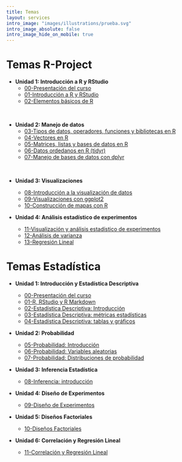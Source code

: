 ```yaml
---
title: Temas
layout: services
intro_image: "images/illustrations/prueba.svg"
intro_image_absolute: false
intro_image_hide_on_mobile: true
---
```


# Temas R-Project

- **Unidad 1: Introducción a R y RStudio**
    + [00-Presentación del curso](/temas/00-Curso/00-Curso.html)
    + [01-Introducción a R y RStudio](/temas/01-IntroR-RStudio/01-IntroR-RStudio.html)
    + [02-Elementos básicos de R](/temas/02-Elementos-basicos-R/02-Elementos-basicos-R.html)
<br>

- **Unidad 2: Manejo de datos**
    + [03-Tipos de datos, operadores, funciones y bibliotecas en R](/temas/03-Tipos-datos-R/03-Tipos-datos-R.html)
    + [04-Vectores en R](/temas/04-Vectores-R/04-Vectores-R.html)
    + [05-Matrices, listas y bases de datos en R](/temas/05-Matriz-Listas-BDatos/05-Matriz-Listas-BDatos.html)
    + [06-Datos ordedanos en R (tidyr)](/temas/06-Datos-Ordenados-tidyr/06-Datos-Ordenados-tidyr.html)
    + [07-Manejo de bases de datos con dplyr](/temas/07-Manejo-Datos-dplyr/07-Manejo-Datos-dplyr.html)
<br>

- **Unidad 3: Visualizaciones**
    + [08-Introducción a la visualización de datos](/temas/08-Intro-Graphics/08-Intro-Graphics.html)
    + [09-Visualizaciones con ggplot2](/temas/09-Graphics-ggplot2/09-Graphics-ggplot2.html)
    + [10-Construcción de mapas con R](/temas/10-Mapas/10-Mapas-R.html)

- **Unidad 4: Análisis estadístico de experimentos**
    + [11-Visualización y análisis estadístico de experimentos]()
    + [12-Análisis de varianza]()  
    + [13-Regresión Lineal]()  

# Temas Estadística

- **Unidad 1: Introducción y Estadística Descriptiva**
    + [00-Presentación del curso](/temas/Statistics/00-Curso/00-Curso.html)
    + [01-R, RStudio y R Markdown](/temas/Statistics/01-R-RStudio/01-R-RStudio.html)
    + [02-Estadística Descriptiva: Introducción](/temas/Statistics/02-Estad-Descriptiva/02-Estad-Descriptiva.html)
    + [03-Estadística Descriptiva: métricas estadísticas](/temas/Statistics/03-Estad-Descriptiva-R/03-Estad-Descriptiva-R.html)
    + [04-Estadística Descriptiva: tablas y gráficos](/temas/Statistics/04-Estad-Descriptiva-R2/04-Estad-Descriptiva-R2.html)

- **Unidad 2: Probabilidad**
    + [05-Probabilidad: Introducción](/temas/Statistics/05-Intro-Probabilidad/05-Intro-Probabilidad.html)
    + [06-Probabilidad: Variables aleatorias](/temas/Statistics/06-Distribuciones-Probabilidad/06-Distribuciones-Probabilidad.html)
    + [07-Probabilidad: Distribuciones de probabilidad](/temas/Statistics/07-Distribuciones-Probabilidad/06-Distribuciones-Probabilidad.html)
    
- **Unidad 3: Inferencia Estadística**
    + [08-Inferencia: introducción](/temas/Statistics/08-Inferencia-Intro/08-Inferencia-Intro.html)

- **Unidad 4: Diseño de Experimentos**
    + [09-Diseño de Experimentos](/temas/Statistics/)

- **Unidad 5: Diseños Factoriales**
    + [10-Diseños Factoriales](/temas/Statistics/)

- **Unidad 6: Correlación y Regresión Lineal**
    + [11-Correlación y Regresión Lineal](/temas/Statistics/)
